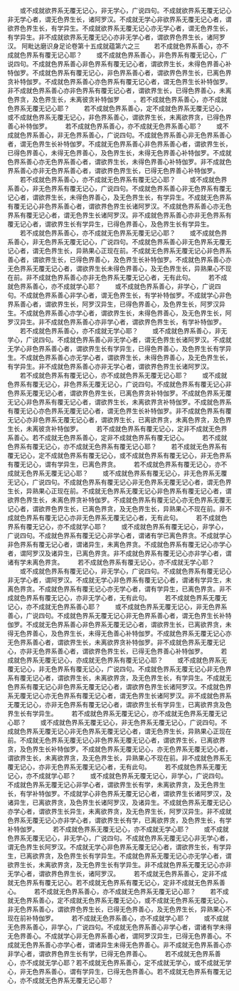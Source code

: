 <!-- { "loadSidebar": true } -->
　　或不成就欲界系无覆无记心，非无学心，广说四句。不成就欲界系无覆无记心非无学心者，谓无色界生长，诸阿罗汉。不成就无学心非欲界系无覆无记心者，谓欲界色界生长，有学异生。不成就欲界系无覆无记心亦无学心者，谓无色界生长，有学异生。非不成就欲界系无覆无记心亦非无学心者，谓欲界色界生长，诸阿罗汉。
阿毗达磨识身足论卷第十五成就蕴第六之三
　　若不成就色界系善心，亦不成就色界系有覆无记心耶？
　　或不成就色界系善心，非色界系有覆无记心，广说四句。不成就色界系善心非色界系有覆无记心者，谓欲界生长，未得色界善心补特伽罗。不成就色界系有覆无记心，非色界系善心者，谓欲界色界生长，已离色界贪补特伽罗。不成就色界系善心亦色界系有覆无记心者，谓无色界生长补特伽罗。非不成就色界系善心亦非色界系有覆无记心者，谓欲界生长，已得色界善心，未离色界贪，及色界生长，未离彼贪补特伽罗
　　。若不成就色界系善心，亦不成就色界系无覆无记心耶？
　　若不成就色界系善心，定不成就色界系无覆无记心，或不成就色界系无覆无记心，非色界系善心，谓欲界生长，未离欲界贪，已得色界善心补特伽罗。
　　若不成就色界系善心，亦不成就无色界系善心耶？
　　或不成就色界系善心，非无色界系善心，广说四句。不成就色界系善心非无色界系善心者，谓无色界生长补特伽罗。不成就无色界系善心非色界系善心者，谓欲界生长，已得色界善心，未得无色界善心，及色界生长，未得无色界善心补特伽罗。不成就色界系善心亦无色界系善心者，谓欲界生长，未得色界善心补特伽罗。非不成就色界系善心亦非无色界系善心者，谓欲界色界生长，已得无色界善心补特伽罗。
　　若不成就色界系善心，亦不成就无色界系有覆无记心耶？
　　或不成就色界系善心，非无色界系有覆无记心，广说四句。不成就色界系善心非无色界系有覆无记心者，谓欲界生长，未得色界善心，及无色界生长，有学异生。不成就无色界系有覆无记心非色界系善心者，谓欲界色界生长诸阿罗汉。不成就色界系善心亦无色界系有覆无记心者，谓无色界生长诸阿罗汉。非不成就色界系善心亦非无色界系有覆无记心者，谓欲界生长有学异生，已得色界善心，及色界生长有学异生。
　　若不成就色界系善心，亦不成就无色界系无覆无记心耶？
　　或不成就色界系善心，非无色界系无覆无记心，广说四句。不成就色界系善心非无色界系无覆无记心者，谓无色界生长，异熟果心正现在前。不成就无色界系无覆无记心非色界系善心者，谓欲界生长，已得色界善心，及色界生长补特伽罗。不成就色界系善心亦无色界系无覆无记心者，谓欲界生长未得色界善心，及无色界生长，异熟果心不现在前。非不成就色界系善心亦非无色界系无覆无记心者，无有此句。
　　若不成就色界系善心，亦不成就学心耶？
　　或不成就色界系善心，非学心，广说四句。不成就色界系善心非学心者，谓无色界生长，有学补特伽罗。不成就学心非色界系善心者，谓欲界生长，阿罗汉异生，已得色界善心，及色界生长，阿罗汉异生。不成就色界系善心亦学心者，谓欲界生长，未得色界善心，及无色界生长，阿罗汉异生。非不成就色界系善心亦非学心者，谓欲界色界生长，有学补特伽罗。
　　若不成就色界系善心，亦不成就无学心耶？
　　或不成就色界系善心，非无学心，广说四句。不成就色界系善心非无学心者，谓无色界生长诸阿罗汉。不成就无学心非色界系善心者，谓欲界生长有学异生，已得色界善心，及色界生长有学异生。不成就色界系善心亦无学心者，谓欲界生长，未得色界善心，及无色界生长，有学异生。非不成就色界系善心亦非无学心者，谓欲界色界生长诸阿罗汉。
　　若不成就色界系有覆无记心，亦不成就色界系无覆无记心耶？
　　或不成就色界系有覆无记心，非色界系无覆无记心，广说四句。不成就色界系有覆无记心非色界系无覆无记心者，谓欲界色界生长，已离色界贪补特伽罗。不成就色界系无覆无记心非色界系有覆无记心者，谓欲界生长，未离欲界贪补特伽罗。不成就色界系有覆无记心亦色界系无覆无记心者，谓无色界生长补特伽罗。非不成就色界系有覆无记心亦非色界系无覆无记心者，谓欲界生长，已离欲界贪，未离色界贪，及色界生长，未离彼贪补特伽罗。
　　若不成就色界系有覆无记心，定非不成就无色界系善心。若不成就无色界系善心，定非不成就色界系有覆无记心。
　　若不成就色界系有覆无记心，亦不成就无色界系有覆无记心耶？
　　若不成就无色界系有覆无记心，定不成就色界系有覆无记心，或不成就色界系有覆无记心，非无色界系有覆无记心，谓有学异生，已离色界贪。
　　若不成就色界系有覆无记心，亦不成就无色界系无覆无记心耶？
　　或不成就色界系有覆无记心，非无色界系无覆无记心，广说四句。不成就色界系有覆无记心非无色界系无覆无记心者，谓无色界生长，异熟果心正现在前。不成就无色界系无覆无记心非色界系有覆无记心者，谓欲界色界生长，未离色界贪补特伽罗。不成就色界系有覆无记心亦无色界系无覆无记心者，谓欲界色界生长，已离色界贪，及无色界生长，异熟果心不现在前。非不成就色界系有覆无记心亦非无色界系无覆无记心者，无有此句。
　　若不成就色界系有覆无记心，亦不成就学心耶？
　　或不成就色界系有覆无记心，非学心，广说四句。不成就色界系有覆无记心非学心者，谓诸有学已离色界贪。不成就学心非色界系有覆无记心者，谓诸异生，未离色界贪。不成就色界系有覆无记心亦学心者，谓阿罗汉及诸异生，已离色界贪。非不成就色界系有覆无记心亦非学心者，谓诸有学未离色界贪。
　　若不成就色界系有覆无记心，亦不成就无学心耶？
　　或不成就色界系有覆无记心，非无学心，广说四句。不成就色界系有覆无记心非无学心者，谓阿罗汉。不成就无学心非色界系有覆无记心者，谓诸有学异生，未离色界贪。不成就色界系有覆无记心亦无学心者，谓有学异生，已离色界贪。非不成就色界系有覆无记心，亦非无学心者，无有此句。
　　若不成就色界系无覆无记心，亦不成就无色界系善心耶？
　　或不成就色界系无覆无记心，非无色界系善心，广说四句。不成就色界系无覆无记心非无色界系善心者，谓无色界生长补特伽罗。不成就无色界系善心非色界系无覆无记心者，谓欲界生长，已离欲界贪，未得无色界善心，及色界生长，未得无色善心补特伽罗。不成就色界系无覆无记心亦无色界系善心者，谓欲界生长，未离欲界贪补特伽罗。非不成就色界系无覆无记心，亦非无色界系善心者，谓欲界色界生长，已得无色界善心补特伽罗。
　　若成就色界系无覆无记心，亦成就无色界系有覆无记心耶？
　　或不成就色界系无覆无记心，非无色界系有覆无记心，广说四句。不成就色界系无覆无记心非无色界系有覆无记心者，谓欲界生长，未离欲界贪，及无色界生长，有学异生。不成就无色界系有覆无记心非色界系无覆无记心者，谓欲界色界生长诸阿罗汉。不成就色界系无覆无记心亦无色界系有覆无记心者，谓无色界生长诸阿罗汉。非不成就色界系无覆无记心，亦非无色界系有覆无记心者，谓欲界生长有学异生，已离欲界贪及色界生长有学异生。
　　若不成就色界系无覆无记心，亦不成就无色界系无覆无记心耶？
　　或不成就色界系无覆无记心，非无色界系无覆无记心，广说四句。不成就色界系无覆无记心非无色界系无覆无记心者，谓无色界生长，异熟果心正现在前。不成就无色界系无覆无记心非色界系无覆无记心者，谓欲界生长，已离欲界贪，及色界生长补特伽罗。不成就色界系无覆无记心，亦无色界系无覆无记心者，谓欲界生长，未离欲界贪，及无色界生长，异熟果心不现在前。非不成就色界系无覆无记心，亦非无色界系无覆无记心者，无有此句。
　　若不成就色界系无覆无记心，亦不成就学心耶？
　　或不成就色界系无覆无记心，非学心，广说四句。不成就色界系无覆无记心非学心者，谓欲界生长有学，未离欲界贪，及无色界生长，有学补特伽罗。不成就学心非色界系无覆无记心者，谓欲界生长诸阿罗汉，及诸异生，已离欲界贪，及色界生长诸阿罗汉，及诸异生。不成就色界系无覆无记心亦学心者，谓欲界生长异生，未离欲界贪，及无色界生长，阿罗汉异生。非不成就色界系无覆无记心亦非学心者，谓欲界生长有学，已离欲界贪，及色界生长，有学补特伽罗。
　　若不成就色界系无覆无记心，亦不成就无学心耶？
　　或不成就色界系无覆无记心，非无学心，广说四句。不成就色界系无覆无记心非无学心者，谓无色界生长阿罗汉。不成就无学心非色界系无覆无记心者，谓欲界生长，有学异生，已离欲界贪，及色界生长有学异生。不成就色界系无覆无记心亦无学心者，谓欲界生长，未离欲界贪，及无色界生长有学异生。非不成就色界系无覆无记心亦非无学心者，谓欲界色界生长，诸阿罗汉。
　　若不成就无色界系善心，定非不成就无色界系有覆无记心。若不成就无色界系有覆无记心，定非不成就无色界系善心。
　　若不成就无色界系善心，亦不成就无色界系无覆无记心耶？
　　若不成就无色界系善心，定不成就无色界系无覆无记心，或不成就无色界系无覆无记心，非无色界系善心，谓欲界色界生长，已得无色界善心，及无色界生长，异熟果心不现在前补特伽罗。
　　若不成就无色界系善心，亦不成就学心耶？
　　或不成就无色界系善心，非学心，广说四句。不成就无色界系善心非学心者，谓诸有学未得无色界善心。不成就学心非无色界系善心者，谓阿罗汉异生，已得无色界善心。不成就无色界系善心亦学心者，谓诸异生未得无色界善心。非不成就无色界系善心亦非学心者，谓欲界色界生长有学，已得无色界善心。
　　若不成就无色界系善心，亦不成就无学心耶？若不成就无色界系善心，定不成就无学心，或不成就无学心，非无色界系善心，谓有学异生，已得无色界善心。若不成就无色界系有覆无记心，亦不成就无色界系无覆无记心耶？
